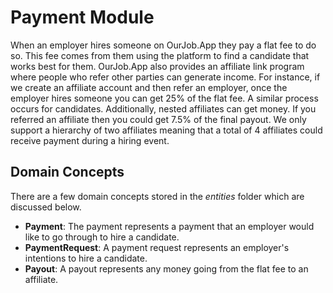 # Payment Module
When an employer hires someone on OurJob.App they pay a flat fee to do so. This fee comes from them
using the platform to find a candidate that works best for them. OurJob.App also provides an
affiliate link program where people who refer other parties can generate income. For instance, if we 
create an affiliate account and then refer an employer, once the employer hires someone you can get 
25% of the flat fee. A similar process occurs for candidates. Additionally, nested affiliates can 
get money. If you referred an affiliate then you could get 7.5% of the final payout.
We only support a hierarchy of two affiliates meaning that a total of 4 affiliates could receive 
payment during a hiring event. 

## Domain Concepts
There are a few domain concepts stored in the _entities_ folder which are discussed below.
- **Payment**: The payment represents a payment that an employer would like to go through to hire a
candidate.
- **PaymentRequest**: A payment request represents an employer's intentions to hire a candidate. 
- **Payout**: A payout represents any money going from the flat fee to an affiliate.
